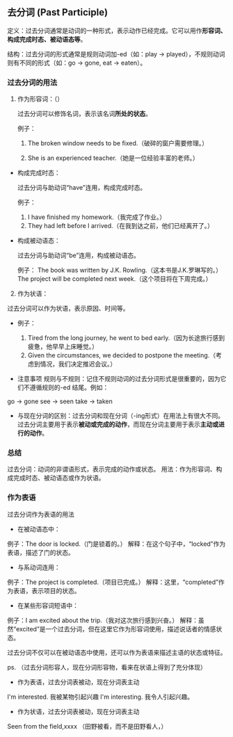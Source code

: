 ## 去分词 (Past Participle)
定义：过去分词通常是动词的一种形式，表示动作已经完成。它可以用作**形容词、构成完成时态、被动语态等**。

结构：过去分词的形式通常是规则动词加-ed（如：play → played），不规则动词则有不同的形式（如：go → gone, eat → eaten）。

### 过去分词的用法
1. 作为形容词：（）

    过去分词可以修饰名词，表示该名词**所处的状态**。

    例子：
    1. The broken window needs to be fixed.（破碎的窗户需要修理。）

    2. She is an experienced teacher.（她是一位经验丰富的老师。）
- 构成完成时态：

    过去分词与助动词“have”连用，构成完成时态。

    例子：
    1. I have finished my homework.（我完成了作业。）
    2. They had left before I arrived.（在我到达之前，他们已经离开了。）
- 构成被动语态：

    过去分词与助动词“be”连用，构成被动语态。

    例子：
    The book was written by J.K. Rowling.（这本书是J.K.罗琳写的。）
    The project will be completed next week.（这个项目将在下周完成。）

2. 作为状语：

过去分词可以作为状语，表示原因、时间等。
- 例子：
    1. Tired from the long journey, he went to bed early.（因为长途旅行感到疲惫，他早早上床睡觉。）
    2. Given the circumstances, we decided to postpone the meeting.（考虑到情况，我们决定推迟会议。）

- 注意事项
规则与不规则：记住不规则动词的过去分词形式是很重要的，因为它们不遵循规则的-ed 结尾。例如：

go → gone
see → seen
take → taken

- 与现在分词的区别：过去分词和现在分词（-ing形式）在用法上有很大不同。过去分词主要用于表示**被动或完成的动作**，而现在分词主要用于表示**主动或进行的动作**。

### 总结
过去分词：动词的非谓语形式，表示完成的动作或状态。
用法：作为形容词、构成完成时态、被动语态或作为状语。

### 作为表语
过去分词作为表语的用法
- 在被动语态中：

例子：The door is locked.（门是锁着的。）
解释：在这个句子中，“locked”作为表语，描述了门的状态。
- 与系动词连用：

例子：The project is completed.（项目已完成。）
解释：这里，“completed”作为表语，表示项目的状态。
- 在某些形容词短语中：

例子：I am excited about the trip.（我对这次旅行感到兴奋。）
解释：虽然“excited”是一个过去分词，但在这里它作为形容词使用，描述说话者的情感状态。

过去分词不仅可以在被动语态中使用，还可以作为表语来描述主语的状态或特征。

ps. （过去分词形容人，现在分词形容物，看来在状语上得到了充分体现）
- 作为表语，过去分词表被动，现在分词表主动

I'm interested. 我被某物引起兴趣
I'm interesting. 我令人引起兴趣。

- 作为状语，过去分词表被动，现在分词表主动

Seen from the field,xxxx （田野被看，而不是田野看人，）